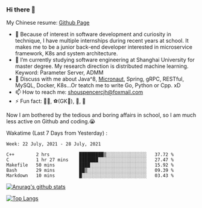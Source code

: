 ### Hi there 👋

My Chinese resume: [Github Page](https://spencercjh.github.io/resume/)

- 🔭 Because of interest in software development and curiosity in technique, I have multiple internships during recent years at school. It makes me to be a junior back-end developer interested in microservice framework, K8s and system architecture.
- 🌱 I’m currently studying software engineering at Shanghai University for master degree. My research direction is distributed machine learning. Keyword: Parameter Server, ADMM
- 💬 Discuss with me about Java^8, [Micronaut](http://micronaut.io/), Spring, gRPC, RESTful, MySQL, Docker, K8s...Or teatch me to write Go, Python or Cpp. xD
- 📫 How to reach me: shouspencercjh@foxmail.com
- ⚡ Fun fact: 🚴‍♂️, ⚽(GK🥅), 🏓, 🏸

Now I am bothered by the tedious and boring affairs in school, so I am much less active on Github and coding.😭

Wakatime (Last 7 Days from Yesterday) :

<!--START_SECTION:waka-->
```text
Week: 22 July, 2021 - 28 July, 2021

C++        2 hrs           █████████▒░░░░░░░░░░░░░░░   37.72 % 
C          1 hr 27 mins    ███████░░░░░░░░░░░░░░░░░░   27.47 % 
Makefile   50 mins         ████░░░░░░░░░░░░░░░░░░░░░   15.92 % 
Bash       29 mins         ██▒░░░░░░░░░░░░░░░░░░░░░░   09.39 % 
Markdown   10 mins         █░░░░░░░░░░░░░░░░░░░░░░░░   03.43 % 
```
<!--END_SECTION:waka-->

[![Anurag's github stats](https://github-readme-stats.vercel.app/api?username=spencercjh&theme=tokyonight&show_icons=true)](https://github.com/anuraghazra/github-readme-stats)

[![Top Langs](https://github-readme-stats.vercel.app/api/top-langs/?username=spencercjh&layout=compact&theme=tokyonight)](https://github.com/anuraghazra/github-readme-stats)
